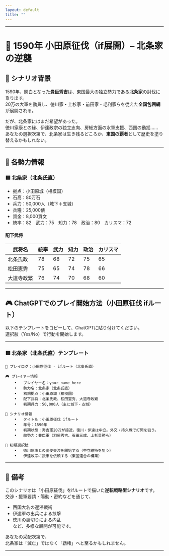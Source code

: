 ```yaml
---
layout: default
title: ""
---
```

    
---

# 🏯 1590年 小田原征伐（if展開）– 北条家の逆襲

## 📘 シナリオ背景

1590年、関白となった**豊臣秀吉**は、東国最大の独立勢力である**北条家**の討伐に乗り出す。  
20万の大軍を動員し、徳川家・上杉家・前田家・毛利家らを従えた**全国包囲網**が展開される。

だが、北条家にはまだ希望があった。  
徳川家康との縁、伊達政宗の独立志向、房総方面の水軍支援、西国の動揺……  
あなたの選択次第で、北条家は生き残るどころか、**東国の覇者**として歴史を塗り替えるかもしれない。

---

## 🧠 各勢力情報

### 🟥 北条家（北条氏直）

- 拠点：小田原城（相模国）
- 石高：80万石  
- 兵力：50,000人（城下＋支城）  
- 兵糧：25,000俵  
- 資金：8,000貫文  
- 統率：82　武力：75　知力：78　政治：80　カリスマ：72

#### 配下武将

| 武将名       | 統率 | 武力 | 知力 | 政治 | カリスマ |
|--------------|------|------|------|--------|-----------|
| 北条氏政     | 78   | 68   | 72   | 75   | 65        |
| 松田憲秀     | 75   | 65   | 74   | 78   | 66        |
| 大道寺政繁   | 76   | 74   | 70   | 68   | 60        |

---

## 🎮 ChatGPTでのプレイ開始方法（小田原征伐 ifルート）

以下のテンプレートをコピーして、ChatGPTに貼り付けてください。  
選択肢（Yes/No）で行動を開始します。

---

### 🟥 北条家（北条氏直）テンプレート
```
📝 プレイログ：小田原征伐 - ifルート（北条氏直）

🎮 プレイヤー情報
	•	プレイヤー名：your_name_here
	•	勢力名：北条家（北条氏直）
	•	初期拠点：小田原城（相模国）
	•	配下武将：北条氏政、松田憲秀、大道寺政繁
	•	初期兵力：50,000人（主に城下・支城）

📘 シナリオ情報
	•	タイトル：小田原征伐 ifルート
	•	年号：1590年
	•	初期状態：秀吉軍20万が接近。徳川・伊達は中立。外交・持久戦で打開を狙う。
	•	敵勢力：豊臣軍（羽柴秀吉、石田三成、上杉景勝ら）

🎯 初期選択肢
	•	徳川家康との密使交渉を開始する（中立維持を狙う）
	•	伊達政宗に援軍を依頼する（東国連合の構築）
```
 ---

## 💬 備考

このシナリオは「小田原征伐」をifルートで描いた**逆転戦略型シナリオ**です。  
交渉・援軍要請・陽動・密約などを通じて、  
- 西国大名の遅滞戦術  
- 伊達軍の出兵による挟撃  
- 徳川の裏切りによる内乱  
など、多様な展開が可能です。

あなたの采配次第で、  
北条家は「滅亡」ではなく「覇権」へと至るかもしれません。

---
